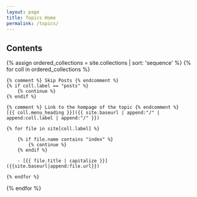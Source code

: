 ```yaml
---
layout: page
title: Topics Home
permalink: /topics/
---
```


## Contents

{% assign ordered_collections = site.collections | sort: 'sequence' %}
{% for coll in ordered_collections %}
    
    {% comment %} Skip Posts {% endcomment %}
    {% if coll.label == "posts" %} 
        {% continue %} 
    {% endif %}
    
    {% comment %} Link to the hompage of the topic {% endcomment %}
    [{{ coll.menu_heading }}]({{ site.baseurl | append:"/" | append:coll.label | append:"/" }})
        
    {% for file in site[coll.label] %}
        
        {% if file.name contains "index" %}
            {% continue %}
        {% endif %}
            
        - [{{ file.title | capitalize }}]({{site.baseurl|append:file.url}})
        
    {% endfor %}

{% endfor %}